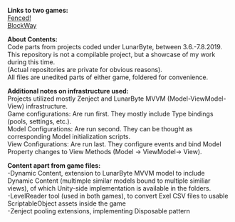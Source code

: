 **Links to two games:**<br/>
[Fenced!]()<br/>
[BlockWay]()<br/>

**About Contents:**<br/>
Code parts from projects coded under LunarByte, between 3.6.-7.8.2019.<br/>
This repository is not a compilable project, but a showcase of my work during this time.<br/>
(Actual repositories are private for obvious reasons).<br/>
All files are unedited parts of either game, foldered for convenience.<br/>

**Additional notes on infrastructure used:**<br/>
Projects utilized mostly Zenject and LunarByte MVVM (Model-ViewModel-View) infrastructure.<br/>
Game configurations: Are run first. They mostly include Type bindings (pools, settings, etc.).<br/>
Model Configurations: Are run second. They can be thought as corresponding Model initialization scripts.<br/>
View Configurations: Are run last. They configure events and bind Model Property changes to View Methods (Model -> ViewModel-> View).<br/>

**Content apart from game files:**<br/>
-Dynamic Content, extension to LunarByte MVVM model to include Dynamic Content (multimple similar models bound to multiple similiar views), of which Unity-side implementation is available in the folders.<br/>
-LevelReader tool (used in both games), to convert Exel CSV files to usable ScriptableObject assets inside the game<br/>
-Zenject pooling extensions, implementing Disposable pattern<br/>
